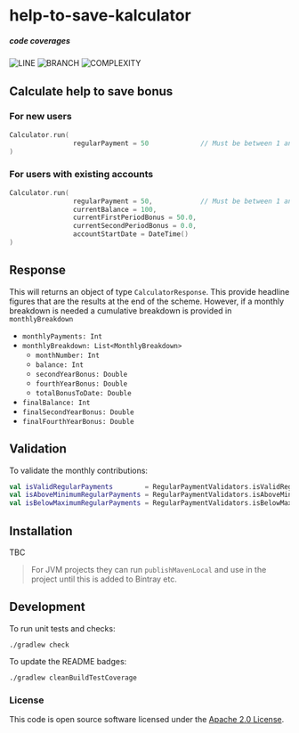 
# help-to-save-kalculator

##### code coverages
![LINE](https://img.shields.io/badge/line--coverage-98%25-brightgreen.svg)
![BRANCH](https://img.shields.io/badge/branch--coverage-86%25-brightgreen.svg)
![COMPLEXITY](https://img.shields.io/badge/complexity-1.48-brightgreen.svg)

## Calculate help to save bonus

### For new users
```kotlin
Calculator.run(
                regularPayment = 50             // Must be between 1 and 50   
)          
```
### For users with existing accounts
```kotlin
Calculator.run(
                regularPayment = 50,            // Must be between 1 and 50  
                currentBalance = 100,             
                currentFirstPeriodBonus = 50.0, 
                currentSecondPeriodBonus = 0.0,  
                accountStartDate = DateTime() 
)          
```

## Response
This will returns an object of type `CalculatorResponse`.  This provide headline figures that are the results at the end of the scheme. However, if a monthly breakdown is needed a cumulative breakdown is provided in `monthlyBreakdown`

* `monthlyPayments: Int`
* `monthlyBreakdown: List<MonthlyBreakdown>`
    * `monthNumber: Int`
    * `balance: Int`
    * `secondYearBonus: Double`
    * `fourthYearBonus: Double`
    * `totalBonusToDate: Double`
* `finalBalance: Int`
* `finalSecondYearBonus: Double`
* `finalFourthYearBonus: Double`

## Validation

To validate the monthly contributions:
```kotlin
val isValidRegularPayments        = RegularPaymentValidators.isValidRegularPayments(1000)      // true
val isAboveMinimumRegularPayments = RegularPaymentValidators.isAboveMinimumRegularPayments(0)  // false
val isBelowMaximumRegularPayments = RegularPaymentValidators.isBelowMaximumRegularPayments(50) // true
```

## Installation

TBC

> For JVM projects they can run `publishMavenLocal` and use in the project until this is added to Bintray etc.

## Development

To run unit tests and checks:

`./gradlew check`

To update the README badges:

`./gradlew cleanBuildTestCoverage`

### License

This code is open source software licensed under the [Apache 2.0 License]("http://www.apache.org/licenses/LICENSE-2.0.html").
